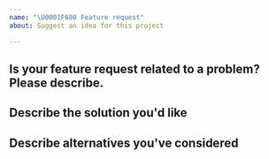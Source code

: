 ```yaml
---
name: "\U0001F680 Feature request"
about: Suggest an idea for this project

---
```


<!--
Thank you for suggesting an idea to improve torchserve model serving experience.

Please fill in as much of the template below as you're able.
-->

## Is your feature request related to a problem? Please describe.
<!-- Please describe the problem you are trying to solve. -->

## Describe the solution you'd like
<!-- Please describe the desired behavior. -->

## Describe alternatives you've considered
<!-- Please describe alternative solutions or features you have considered. -->
